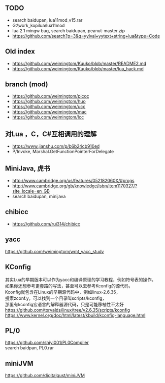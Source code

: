 ## TODO  
* search baidupan, lua11mod_v15.rar  
* G:\work_kopilua\lua11mod  
* lua 2.1 mingw bug, search baidupan, peanut-master.zip  
* https://github.com/search?p=3&q=yylval+yytext+string+lua&type=Code  

## Old index    
* https://github.com/weimingtom/Kuuko/blob/master/README2.md  
* https://github.com/weimingtom/Kuuko/blob/master/lua_hack.md    

## branch (mod)  
* https://github.com/weimingtom/picoc  
* https://github.com/weimingtom/huo  
* https://github.com/weimingtom/ucc  
* https://github.com/weimingtom/mac  
* https://github.com/weimingtom/lcc  

## 对Lua ，C，C#互相调用的理解  
* https://www.jianshu.com/p/b6b24cb910ed  
* P/Invoke, Marshal.GetFunctionPointerForDelegate  

## MiniJava, 虎书  
* http://www.cambridge.org/us/features/052182060X/#progs  
* http://www.cambridge.org/gb/knowledge/isbn/item1170327/?site_locale=en_GB  
* search baidupan, minijava  

## chibicc  
* https://github.com/rui314/chibicc  

## yacc  
https://github.com/weimingtom/wmt_yacc_study  

## KConfig  
其实Lua的早期版本可以作为yacc和编译原理的学习教程，例如符号表的操作。  
如果你还想参考更套路的写法，甚至可以去参考Kconfig的源代码，  
Kconfig就包含在Linux的早期源代码中，例如linux-2.6.35，  
搜索zconf.y，可以找到一个目录叫scripts/kconfig，  
那里有kconfig宏语言的解释器源代码，只是可能移植性不太好  
https://github.com/torvalds/linux/tree/v2.6.35/scripts/kconfig  
https://www.kernel.org/doc/html/latest/kbuild/kconfig-language.html  

## PL/0  
https://github.com/shiyi001/PL0Compiler  
search baidpan, PL0.rar    

## miniJVM  
https://github.com/digitalgust/miniJVM  
